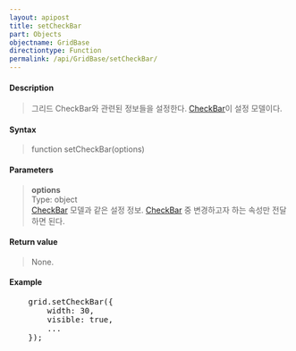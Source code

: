 ```yaml
---
layout: apipost
title: setCheckBar
part: Objects
objectname: GridBase
directiontype: Function
permalink: /api/GridBase/setCheckBar/
---
```



#### Description

> 그리드 CheckBar와 관련된 정보들을 설정한다. [CheckBar](/api/Types/CheckBar/)이 설정 모델이다.

#### Syntax

> function setCheckBar(options)

#### Parameters

> **options**  
> Type: object  
> [CheckBar](/api/Types/CheckBar/) 모델과 같은 설정 정보. [CheckBar](/api/Types/CheckBar/) 중 변경하고자 하는 속성만 전달하면 된다.  

#### Return value

> None.

#### Example

<pre class="prettyprint">
    grid.setCheckBar({
        width: 30,
        visible: true,
        ...
    });
</pre>

